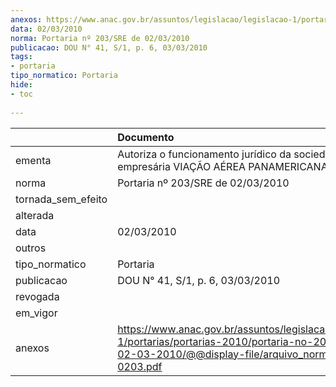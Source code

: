 ```yaml
---
anexos: https://www.anac.gov.br/assuntos/legislacao/legislacao-1/portarias/portarias-2010/portaria-no-203-sre-de-02-03-2010/@@display-file/arquivo_norma/PA2010-0203.pdf
data: 02/03/2010
norma: Portaria nº 203/SRE de 02/03/2010
publicacao: DOU N° 41, S/1, p. 6, 03/03/2010
tags:
- portaria
tipo_normatico: Portaria
hide: 
- toc 
 
---
```


|                    | Documento                                                                                                                                                        |
|:-------------------|:-----------------------------------------------------------------------------------------------------------------------------------------------------------------|
| ementa             | Autoriza o funcionamento jurídico da sociedade empresária VIAÇÃO AÉREA PANAMERICANA LTDA.                                                                        |
| norma              | Portaria nº 203/SRE de 02/03/2010                                                                                                                                |
| tornada_sem_efeito |                                                                                                                                                                  |
| alterada           |                                                                                                                                                                  |
| data               | 02/03/2010                                                                                                                                                       |
| outros             |                                                                                                                                                                  |
| tipo_normatico     | Portaria                                                                                                                                                         |
| publicacao         | DOU N° 41, S/1, p. 6, 03/03/2010                                                                                                                                 |
| revogada           |                                                                                                                                                                  |
| em_vigor           |                                                                                                                                                                  |
| anexos             | https://www.anac.gov.br/assuntos/legislacao/legislacao-1/portarias/portarias-2010/portaria-no-203-sre-de-02-03-2010/@@display-file/arquivo_norma/PA2010-0203.pdf |